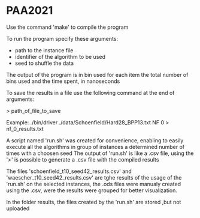 # PAA2021

Use the command 'make' to compile the program

To run the program specify these arguments:

- path to the instance file
- identifier of the algorithm to be used
- seed to shuffle the data

The output of the program is in bin used for each item the total number of bins used and the time spent, in nanoseconds

To save the results in a file use the following command at the end of arguments:

\> path_of_file_to_save

Example: ./bin/driver ./data/Schoenfield/Hard28_BPP13.txt NF 0 > nf_0_results.txt

A script named 'run.sh' was created for convenience, enabling to easily execute all the algorithms in group of instances a determined number of times with a choosen seed
The output of 'run.sh' is like a .csv file, using the '>' is possible to generate a .csv file with the compiled results

The files 'schoenfield_t10_seed42_results.csv' and 'waescher_t10_seed42_results.csv' are tghe results of the usage of the 'run.sh' on the selected instances, the .ods files were manualy created using the .csv, were the results were grouped for better visualization.

In the folder results, the files created by the 'run.sh' are stored ,but not uploaded